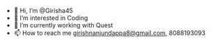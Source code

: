 - 👋 Hi, I’m @Girisha45
- 👀 I’m interested in Coding
- 🌱 I’m currently working with Quest
- 📫 How to reach me girishnanjundappa8@gmail.com, 8088193093

<!---
Girisha45/Girisha45 is a ✨ special ✨ repository because its `README.md` (this file) appears on your GitHub profile.
You can click the Preview link to take a look at your changes.
--->
